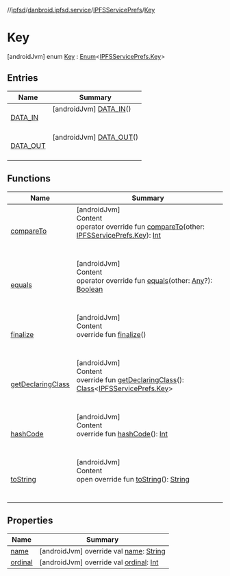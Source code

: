 //[ipfsd](../../../index.md)/[danbroid.ipfsd.service](../../index.md)/[IPFSServicePrefs](../index.md)/[Key](index.md)



# Key  
 [androidJvm] enum [Key](index.md) : [Enum](https://kotlinlang.org/api/latest/jvm/stdlib/kotlin/-enum/index.html)<[IPFSServicePrefs.Key](index.md)>    


## Entries  
  
|  Name|  Summary| 
|---|---|
| [DATA_IN](-d-a-t-a_-i-n/index.md)|  [androidJvm] [DATA_IN](-d-a-t-a_-i-n/index.md)()  <br>  <br>   <br>
| [DATA_OUT](-d-a-t-a_-o-u-t/index.md)|  [androidJvm] [DATA_OUT](-d-a-t-a_-o-u-t/index.md)()  <br>  <br>   <br>


## Functions  
  
|  Name|  Summary| 
|---|---|
| [compareTo](-d-a-t-a_-o-u-t/index.md#kotlin/Enum/compareTo/#danbroid.ipfsd.service.IPFSServicePrefs.Key/PointingToDeclaration/)| [androidJvm]  <br>Content  <br>operator override fun [compareTo](-d-a-t-a_-o-u-t/index.md#kotlin/Enum/compareTo/#danbroid.ipfsd.service.IPFSServicePrefs.Key/PointingToDeclaration/)(other: [IPFSServicePrefs.Key](index.md)): [Int](https://kotlinlang.org/api/latest/jvm/stdlib/kotlin/-int/index.html)  <br><br><br>
| [equals](-d-a-t-a_-o-u-t/index.md#kotlin/Enum/equals/#kotlin.Any?/PointingToDeclaration/)| [androidJvm]  <br>Content  <br>operator override fun [equals](-d-a-t-a_-o-u-t/index.md#kotlin/Enum/equals/#kotlin.Any?/PointingToDeclaration/)(other: [Any](https://kotlinlang.org/api/latest/jvm/stdlib/kotlin/-any/index.html)?): [Boolean](https://kotlinlang.org/api/latest/jvm/stdlib/kotlin/-boolean/index.html)  <br><br><br>
| [finalize](-d-a-t-a_-o-u-t/index.md#kotlin/Enum/finalize/#/PointingToDeclaration/)| [androidJvm]  <br>Content  <br>override fun [finalize](-d-a-t-a_-o-u-t/index.md#kotlin/Enum/finalize/#/PointingToDeclaration/)()  <br><br><br>
| [getDeclaringClass](-d-a-t-a_-o-u-t/index.md#kotlin/Enum/getDeclaringClass/#/PointingToDeclaration/)| [androidJvm]  <br>Content  <br>override fun [getDeclaringClass](-d-a-t-a_-o-u-t/index.md#kotlin/Enum/getDeclaringClass/#/PointingToDeclaration/)(): [Class](https://developer.android.com/reference/kotlin/java/lang/Class.html)<[IPFSServicePrefs.Key](index.md)>  <br><br><br>
| [hashCode](-d-a-t-a_-o-u-t/index.md#kotlin/Enum/hashCode/#/PointingToDeclaration/)| [androidJvm]  <br>Content  <br>override fun [hashCode](-d-a-t-a_-o-u-t/index.md#kotlin/Enum/hashCode/#/PointingToDeclaration/)(): [Int](https://kotlinlang.org/api/latest/jvm/stdlib/kotlin/-int/index.html)  <br><br><br>
| [toString](-d-a-t-a_-o-u-t/index.md#kotlin/Enum/toString/#/PointingToDeclaration/)| [androidJvm]  <br>Content  <br>open override fun [toString](-d-a-t-a_-o-u-t/index.md#kotlin/Enum/toString/#/PointingToDeclaration/)(): [String](https://kotlinlang.org/api/latest/jvm/stdlib/kotlin/-string/index.html)  <br><br><br>


## Properties  
  
|  Name|  Summary| 
|---|---|
| [name](index.md#danbroid.ipfsd.service/IPFSServicePrefs.Key/name/#/PointingToDeclaration/)|  [androidJvm] override val [name](index.md#danbroid.ipfsd.service/IPFSServicePrefs.Key/name/#/PointingToDeclaration/): [String](https://kotlinlang.org/api/latest/jvm/stdlib/kotlin/-string/index.html)   <br>
| [ordinal](index.md#danbroid.ipfsd.service/IPFSServicePrefs.Key/ordinal/#/PointingToDeclaration/)|  [androidJvm] override val [ordinal](index.md#danbroid.ipfsd.service/IPFSServicePrefs.Key/ordinal/#/PointingToDeclaration/): [Int](https://kotlinlang.org/api/latest/jvm/stdlib/kotlin/-int/index.html)   <br>

